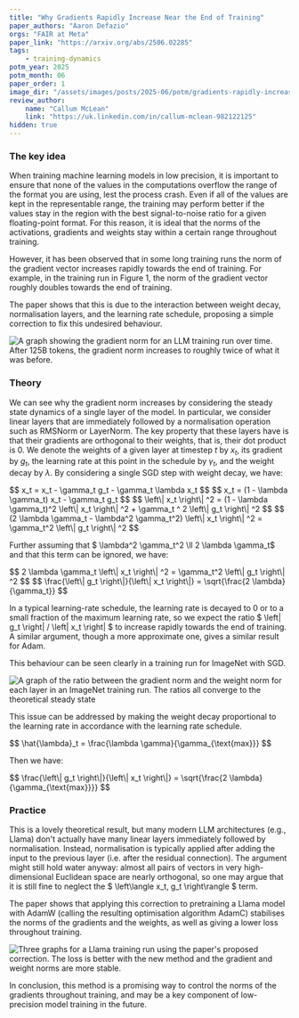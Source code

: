 ```yaml
---
title: "Why Gradients Rapidly Increase Near the End of Training"
paper_authors: "Aaron Defazio"
orgs: "FAIR at Meta"
paper_link: "https://arxiv.org/abs/2506.02285"
tags:
    - training-dynamics
potm_year: 2025
potm_month: 06
paper_order: 1
image_dir: "/assets/images/posts/2025-06/potm/gradients-rapidly-increase/"
review_author:
    name: "Callum McLean"
    link: "https://uk.linkedin.com/in/callum-mclean-982122125"
hidden: true
---
```


### The key idea

When training machine learning models in low precision, it is important to ensure that none of the values in the computations overflow the range of the format you are using, lest the process crash. Even if all of the values are kept in the representable range, the training may perform better if the values stay in the region with the best signal-to-noise ratio for a given floating-point format. For this reason, it is ideal that the norms of the activations, gradients and weights stay within a certain range throughout training.

However, it has been observed that in some long training runs the norm of the gradient vector increases rapidly towards the end of training. For example, in the training run in Figure 1, the norm of the gradient vector roughly doubles towards the end of training.

The paper shows that this is due to the interaction between weight decay, normalisation layers, and the learning rate schedule, proposing a simple correction to fix this undesired behaviour.

<img src="{{ page.image_dir | append: 'figure-1.png' | relative_url }}" alt="A graph showing the gradient norm for an LLM training run over time. After 125B tokens, the gradient norm increases to roughly twice of what it was before.">

### Theory

We can see why the gradient norm increases by considering the steady state dynamics of a single layer of the model. In particular, we consider linear layers that are immediately followed by a normalisation operation such as RMSNorm or LayerNorm. The key property that these layers have is that their gradients are orthogonal to their weights, that is, their dot product is 0. We denote the weights of a given layer at timestep $t$ by $x_t$, its gradient by $g_t$, the learning rate at this point in the schedule by $\gamma_t$, and the weight decay by $\lambda$. By considering a single SGD step with weight decay, we have:

<div>
$$ x_t = x_t - \gamma_t g_t - \gamma_t \lambda x_t $$
$$ x_t = (1 - \lambda \gamma_t) x_t - \gamma_t g_t $$
$$ \left\| x_t \right\| ^2 = (1 - \lambda \gamma_t)^2 \left\| x_t \right\| ^2 + \gamma_t ^ 2 \left\| g_t \right\| ^2 $$
$$ (2 \lambda \gamma_t - \lambda^2 \gamma_t^2) \left\| x_t \right\| ^2 = \gamma_t^2 \left\| g_t \right\| ^2 $$
</div>

Further assuming that $ \lambda^2 \gamma_t^2 \ll 2 \lambda \gamma_t$ and that this term can be ignored, we have:

<div>
$$ 2 \lambda \gamma_t \left\| x_t \right\| ^2 = \gamma_t^2 \left\| g_t \right\| ^2 $$
$$ \frac{\left\| g_t \right\|}{\left\| x_t \right\|} = \sqrt{\frac{2 \lambda}{\gamma_t}} $$
</div>

In a typical learning-rate schedule, the learning rate is decayed to 0 or to a small fraction of the maximum learning rate, so we expect the ratio $ \left\| g_t \right\| / \left\| x_t \right\| $ to increase rapidly towards the end of training. A similar argument, though a more approximate one, gives a similar result for Adam.

This behaviour can be seen clearly in a training run for ImageNet with SGD.

<img src="{{ page.image_dir | append: 'figure-2.png' | relative_url }}" alt="A graph of the ratio between the gradient norm and the weight norm for each layer in an ImageNet training run. The ratios all converge to the theoretical steady state">

This issue can be addressed by making the weight decay proportional to the learning rate in accordance with the learning rate schedule.

<div>
$$ \hat{\lambda}_t = \frac{\lambda \gamma}{\gamma_{\text{max}}} $$
</div>

Then we have:

<div>
$$ \frac{\left\| g_t \right\|}{\left\| x_t \right\|} = \sqrt{\frac{2 \lambda}{\gamma_{\text{max}}}} $$
</div>

### Practice

This is a lovely theoretical result, but many modern LLM architectures (e.g., Llama) don't actually have many linear layers immediately followed by normalisation.
Instead, normalisation is typically applied after adding the input to the previous layer (i.e. after the residual connection).
The argument might still hold water anyway: almost all pairs of vectors in very high-dimensional Euclidean space are nearly orthogonal, so one may argue that it is still 
fine to neglect the $ \left\langle x_t, g_t \right\rangle $ term.

The paper shows that applying this correction to pretraining a Llama model with AdamW (calling the resulting optimisation algorithm AdamC) stabilises the norms of the 
gradients and the weights, as well as giving a lower loss throughout training.

<img src="{{ page.image_dir | append: 'figure-4.png' | relative_url }}" alt="Three graphs for a Llama training run using the paper's proposed correction. The loss is better with the new method and the gradient and weight norms are more stable.">

In conclusion, this method is a promising way to control the norms of the gradients throughout training, and may be a key component of low-precision model training in the future.
